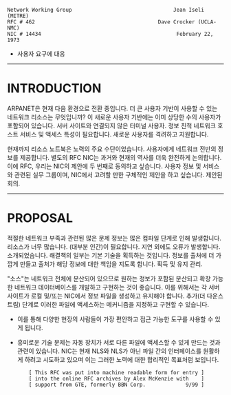 

```text
Network Working Group                                 Jean Iseli (MITRE)
RFC # 462                                        Dave Crocker (UCLA-NMC)
NIC # 14434                                            February 22, 1973
```

- 사용자 요구에 대응

---
# **INTRODUCTION**

ARPANET은 현재 다음 환경으로 전환 중입니다.
더 큰 사용자 기반이 사용할 수 있는 네트워크 리소스는 무엇입니까?
이 새로운 사용자 기반에는 이미 상당한 수의 사용자가 포함되어 있습니다.
서버 사이트와 연결되지 않은 터미널 사용자. 정보 친척
네트워크 호스트 서비스 및 액세스 특성이 필요합니다.
새로운 사용자를 격려하고 지원합니다.

현재까지 리소스 노트북은 노력의 주요 수단이었습니다.
사용자에게 네트워크 전반의 정보를 제공합니다. 별도의 RFC
NIC는 과거와 현재의 역사를 더욱 완전하게 논의합니다. 이에
RFC, 우리는 NIC의 제안에 두 번째로 동의하고 싶습니다.
사용자 정보 및 서비스와 관련된 실무 그룹이며,
NIC에서 고려할 만한 구체적인 제안을 하고 싶습니다.
제안된 회의.

---
# **PROPOSAL**

적절한 네트워크 부족과 관련된 많은 문제
정보는 많은 컴파일 단계로 인해 발생합니다. 리소스가 너무 많습니다.
\(대부분 인간\)이 필요합니다. 지연 외에도 오류가 발생합니다.
소개되었습니다. 해결책의 일부는 기본 기술을 획득하는 것입니다.
정보를 출처에 더 가깝게 만들고 출처가 해당 정보에 대한 책임을 지도록 합니다.
획득 및 유지 관리.

"소스"는 네트워크 전체에 분산되어 있으므로 원하는 정보가 포함된 분산되고 확장 가능한 네트워크 데이터베이스를 개발하고 구현하는 것이 좋습니다. 이를 위해서는 각 서버 사이트가 로컬 및/또는 NIC에서 정보 파일을 생성하고 유지해야 합니다. 추가\(더 다운스트림\) 단계로 이러한 파일에 액세스하는 메커니즘을 지정하고 구현할 수 있습니다.

- 이를 통해 다양한 현장의 사람들이 가장 편안하고 접근 가능한 도구를 사용할 수 있게 됩니다.

- 흥미로운 기술 문제는 자동 장치가 서로 다른 파일에 액세스할 수 있게 만드는 것과 관련이 있습니다. NIC는 현재 NLS와 NLS가 아닌 파일 간의 인터페이스를 원활하게 하려고 시도하고 있으며 이는 그러한 노력에 대한 합리적인 목표처럼 보입니다.

```text
       [ This RFC was put into machine readable form for entry ]
       [ into the online RFC archives by Alex McKenzie with    ]
       [ support from GTE, formerly BBN Corp.             9/99 ]
```